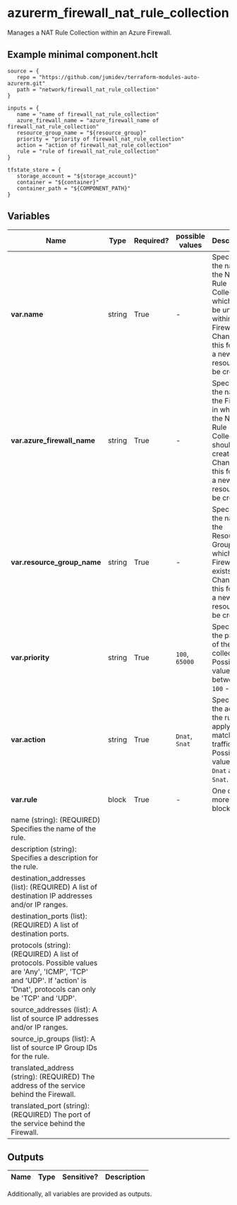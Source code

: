 # azurerm_firewall_nat_rule_collection

Manages a NAT Rule Collection within an Azure Firewall.

## Example minimal component.hclt

```hcl
source = {
   repo = "https://github.com/jumidev/terraform-modules-auto-azurerm.git" 
   path = "network/firewall_nat_rule_collection" 
}

inputs = {
   name = "name of firewall_nat_rule_collection" 
   azure_firewall_name = "azure_firewall_name of firewall_nat_rule_collection" 
   resource_group_name = "${resource_group}" 
   priority = "priority of firewall_nat_rule_collection" 
   action = "action of firewall_nat_rule_collection" 
   rule = "rule of firewall_nat_rule_collection" 
}

tfstate_store = {
   storage_account = "${storage_account}" 
   container = "${container}" 
   container_path = "${COMPONENT_PATH}" 
}

```

## Variables

| Name | Type | Required? |  possible values |  Description |
| ---- | ---- | --------- |  ----------- | ----------- |
| **var.name** | string | True | -  |  Specifies the name of the NAT Rule Collection which must be unique within the Firewall. Changing this forces a new resource to be created. | 
| **var.azure_firewall_name** | string | True | -  |  Specifies the name of the Firewall in which the NAT Rule Collection should be created. Changing this forces a new resource to be created. | 
| **var.resource_group_name** | string | True | -  |  Specifies the name of the Resource Group in which the Firewall exists. Changing this forces a new resource to be created. | 
| **var.priority** | string | True | `100`, `65000`  |  Specifies the priority of the rule collection. Possible values are between `100` - `65000`. | 
| **var.action** | string | True | `Dnat`, `Snat`  |  Specifies the action the rule will apply to matching traffic. Possible values are `Dnat` and `Snat`. | 
| **var.rule** | block | True | -  |  One or more `rule` blocks. | | `rule` block structure: || 
|   name (string): (REQUIRED) Specifies the name of the rule. ||
|   description (string): Specifies a description for the rule. ||
|   destination_addresses (list): (REQUIRED) A list of destination IP addresses and/or IP ranges. ||
|   destination_ports (list): (REQUIRED) A list of destination ports. ||
|   protocols (string): (REQUIRED) A list of protocols. Possible values are 'Any', 'ICMP', 'TCP' and 'UDP'. If 'action' is 'Dnat', protocols can only be 'TCP' and 'UDP'. ||
|   source_addresses (list): A list of source IP addresses and/or IP ranges. ||
|   source_ip_groups (list): A list of source IP Group IDs for the rule. ||
|   translated_address (string): (REQUIRED) The address of the service behind the Firewall. ||
|   translated_port (string): (REQUIRED) The port of the service behind the Firewall. ||




## Outputs

| Name | Type | Sensitive? | Description |
| ---- | ---- | --------- | --------- |

Additionally, all variables are provided as outputs.
